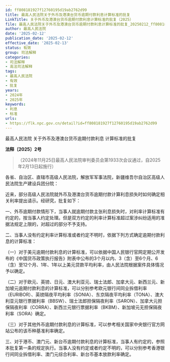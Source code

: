 ```yaml
---
id: ff808181927f12760195d19ab2762d99
title: 最高人民法院关于外币及港澳台货币逾期付款利息计算标准的批复
LinkTitle: 关于外币及港澳台货币逾期付款利息计算标准的批复（2025）
file: 最高人民法院关于外币及港澳台货币逾期付款利息计算标准的批复_20250212_ff808181927f12760195d19ab2762d99.docx
author: 最高人民法院
date: '2025-02-12'
publication_date: '2025-02-12'
effective_date: '2025-02-13'
status: 有效
group: 司法解释
categories:
- 司法解释
- 高法司法解释
tags:
- 最高人民法院
- 有效
- 批复
years:
- 2024年
- 2025年
keywords:
- 利息
- 标准
urls:
- https://flk.npc.gov.cn/detail?id=ff808181927f12760195d19ab2762d99
---
```


最高人民法院
关于外币及港澳台货币逾期付款利息
计算标准的批复

**法释〔2025〕2号**

> （2024年11月25日最高人民法院审判委员会第1933次会议通过，自2025年2月13日起施行）

各省、自治区、直辖市高级人民法院，解放军军事法院，新疆维吾尔自治区高级人民法院生产建设兵团分院：

近来，部分高级人民法院就外币及港澳台货币逾期付款计算利息损失时如何确定相关利率提出请示。经研究，批复如下：

一、外币逾期付款情形下，当事人就逾期付款主张利息损失时，对利率计算标准有约定的，按当事人约定处理。但是双方约定的利率计算标准超过案涉纠纷适用的准据法规定上限的，对超过的部分不予支持。

二、当事人没有约定利率计算标准或者约定不明时，依据下列方式确定逾期付款利息的计算标准：

（一）对于美元逾期付款利息的计算标准，可以依据中国人民银行官网定期公开发布的《中国货币政策执行报告》附表中公布的3个月以内、3（含）至6个月、6（含）至12个月、1年、1年以上美元贷款平均利率，由人民法院根据案件具体情况予以确定。

（二）对于欧元、英镑、日元、澳大利亚元、瑞士法郎、加拿大元、新西兰元、新加坡元逾期付款利息的计算标准，可以分别参考欧元银行间同业拆借利率（EURIBOR）、英镑隔夜平均利率（SONIA）、东京隔夜平均利率（TONA）、澳大利亚元银行票据利率（BBSW）、瑞士法郎担保隔夜利率（SARON）、加拿大元担保隔夜利率（CORRA）、新西兰元银行票据利率（BKBM）、新加坡元无担保隔夜利率（SORA）确定。

（三）对于其他外币逾期付款利息的计算标准，可以参考相关国家中央银行官方网站公布的该币种基准利率确定。

三、对于港币、澳门元、新台币逾期付款利息的计算标准，当事人有约定的，参照本批复第一条的规定执行。当事人没有约定或者约定不明的，可以分别参考香港银行间同业拆借利率、澳门元综合利率、新台币基本放款利率确定。
